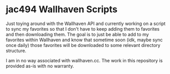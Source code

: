 # jac494 Wallhaven Scripts

Just toying around with the Wallhaven API and currently working on a script to sync my favorites so that I don't have to keep adding them to favorites and then downloading them. The goal is to just be able to add to my favorites within Wallhaven and know that sometime soon (idk, maybe sync once daily) those favorites will be downloaded to some relevant directory structure.

I am in no way associated with wallhaven.cc. The work in this repository is provided as-is with no warranty.
